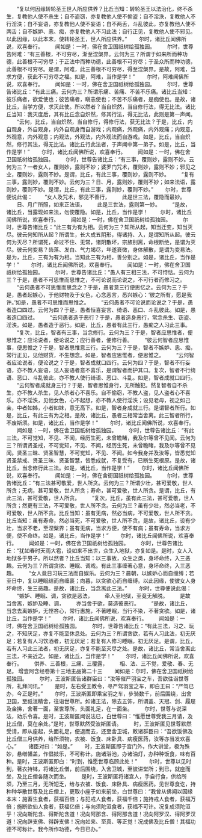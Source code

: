 <!-- { "loadSidebar": true } -->
　　“复以何因缘转轮圣王世人所应供养？比丘当知：转轮圣王以法治化，终不杀生，复教他人使不杀生；自不盗窃，亦复教他人使不偷盗；自不淫泆，复教他人不行淫泆；自不妄语，亦复教他人使不妄语；自不两舌，斗乱彼此，亦复教他人使不两舌；自不嫉妒、恚、痴，亦复教他人不习此法；自行正见，复教他人使不邪见。以此因缘，以此本末，使转轮圣王，世人所应供养。”
　　尔时，诸比丘闻佛所说，欢喜奉行。
　　闻如是：一时，佛在舍卫国祇树给孤独园。
　　尔时，世尊告阿难：“有三善根，不可穷尽，渐至涅槃界。云何为三？所谓于如来所而种功德，此善根不可穷尽；于正法中而种功德，此善根不可穷尽；于圣众所而种功德，此善根不可穷尽。是谓，阿难，此三善根不可穷尽，得至涅槃界。是故，阿难，当求方便，获此不可穷尽之福。如是，阿难，当作是学！”
　　尔时，阿难闻佛所说，欢喜奉行。
　　闻如是：一时，佛在舍卫国祇树给孤独园。
　　尔时，世尊告诸比丘：“有此三痛。云何为三？所谓乐痛、苦痛、不苦不乐痛。诸比丘当知：彼乐痛者，欲爱使也；彼苦痛者，瞋恚使也；不苦不乐痛者，是痴使也。是故，诸比丘，当学方便，求灭此使。所以然者？当自炽然，当自修行法，得无比法。诸比丘当知：我灭度后，其有比丘念自炽然，修其行法，得无比法，此则是第一声闻。
　　“云何，比丘，当自炽然，当自修行，得修行法，获无比法？于是，比丘，内自观身，外自观身，内外自观身而自游戏；内观痛，外观痛，内外观痛；内观意，外观意，内外观意；内观法，外观法，内外观法而自游戏。如是，比丘，当自炽然，修行其法，得无比法。诸比丘行此法者，于声闻中第一弟子。如是，比丘，当作是学！”
　　尔时，诸比丘闻佛所说，欢喜奉行。
　　闻如是：一时，佛在舍卫国祇树给孤独园。
　　尔时，世尊告诸比丘：“有三事，覆则妙，露则不妙。云何为三？一者女人，覆则妙，露则不妙；婆罗门咒术，覆则妙，露则不妙；邪见之业，覆则妙，露则不妙。是谓，比丘，有此三事，覆则妙，露则不妙。
　　“复有三事，露则妙，覆则不妙。云何为三？日、月，露则妙，覆则不妙；如来法语，露则妙，覆则不妙。是谓，比丘，有此三事，露则妙，覆则不妙。”
　　尔时，世尊便说此偈：
　　“女人及咒术，邪见不善行，
　　此是世三法，覆隐而最妙。
　　日、月广所照，如来正法语，
　　此是三世法，露则第一妙。
　　“是故，诸比丘，当露现如来法，勿使覆隐。如是，比丘，当作是学！
　　尔时，诸比丘闻佛所说，欢喜奉行。
　　闻如是：一时，佛在舍卫国祇树给孤独园。
　　尔时，世尊告诸比丘：“此三有为有为相。云何为三？知所从起，知当迁变，知当灭尽。彼云何知所从起？所谓生，长大成五阴形，得诸持、入，是谓知所从起。彼云何为灭尽？所谓死，命过不住、无常，诸阴散坏，宗族别离，命根断绝，是谓为灭尽。彼云何变易？齿落、发白、气力竭尽，年遂衰微，身体解散，是谓为变易法。是为，比丘，三有为有为相。当知此三有为相，善分别之。如是，诸比丘，当作是学！”
　　尔时，诸比丘闻佛所说，欢喜奉行。
　　闻如是：一时，佛在舍卫国祇树给孤独园。
　　尔时，世尊告诸比丘：“愚人有三相三法，不可恃怙。云何为三？于是，愚者不可思惟而思惟之，不可论说而论说之，不可行者而修习之。
　　“云何愚者不可思惟而思念之？于是，愚者意三行便思忆之。云何为三？于是，愚者起嫉心，于他财物及于女色，心念恶言，悉兴嫉心：‘彼之所有，愿是我许。’如是，愚者不可思惟而思惟之。
　　“云何愚者不可论说而论说之？于是，愚者造口四过。云何为四？于是，愚者恒喜妄言、绮语、恶口、斗乱彼此。如是，愚者造口四过。
　　“云何愚者造于恶行？于是，愚者造身恶行，常念杀生、窃盗、淫泆。如是，愚者造于恶行。如是，比丘，愚者有此三行，愚痴之人习此三事。
　　“复次，比丘，智者有三事，当念修行。云何为三？于是，智者应思惟者，便思惟之；应论说者，便论说之；应行善者，便修行善。
　　“彼云何智者应思惟事，便思惟之？于是，智者思惟意三行。云何为三？于是，智者不嫉妒、恚、痴，常行正见，见他财货，不生想念。如是，智者应思惟者，便思惟之。
　　“云何智者应论说者，便论说之？于是，智者成就口四行。云何为四？于是，智者不行妄语，亦不教人妄语，见人妄语者意不喜乐，是谓智者而护其口。复次，智者不行绮语、恶口、斗乱彼此，亦不教人使行绮语、恶口、斗乱。如是，智者成就口四行。
　　“云何智者成就身三行？于是，智者思惟身行，无所触犯。然复智者自不杀生，亦不教人杀生，见人杀者心不喜乐。自不偷窃，不教人盗，见人盗者心不喜乐。亦不淫泆，见他女色，心不起想，亦不教人使行淫泆；设见老母，视之如己亲，中者如姊，小者如妹，意无高下。如是，智者身成就三行。是谓智者所行。如是，比丘，有此三有为之相。是故，诸比丘，愚者三相常当舍离。此三智者所行，不废斯须。如是，诸比丘，当作是学！”
　　尔时，诸比丘闻佛所说，欢喜奉行。
　　闻如是：一时，佛在舍卫国祇树给孤独园。
　　尔时，世尊告诸比丘：“有此三法，不可觉知，不见、不闻，经历生死，未曾瞻睹，我及尔等曾不见闻。云何为三？所谓贤圣戒，不可觉知，不见、不闻，经历生死，未曾瞻睹，我及尔等曾不见闻。贤圣三昧、贤圣智慧，不可觉知，不见、不闻。如今我身并及汝等，皆悉觉知贤圣禁戒、贤圣三昧、贤圣智慧，皆悉成就，不复受有，已断生死根原。是故，诸比丘，当念修行此三法。如是，诸比丘，当作是学！”
　　尔时，诸比丘闻佛所说，欢喜奉行。
　　闻如是：一时，佛在舍衙国祇树给孤独园。
　　尔时，世尊告诸比丘：“有三法甚可敬爱，世人所贪。云何为三？所谓少壮，甚可爱敬，世人所贪；无病，甚可爱敬，世人所贪；寿命，甚可爱敬，世人所贪。是谓，比丘，有此三法，甚可爱敬，世人所贪。
　　“复次，比丘，虽有此三法，甚可爱敬，世人所贪；然更有三法，不可爱敬，世人所不贪。云何为三？虽有少壮，然必当老，不可爱敬，世人所不贪。比丘当知：虽有无病，然必当病，不可爱敬，世人所不贪。比丘当知：虽有寿命，然必当死，不可爱敬，世人所不贪。是故，诸比丘，设有少壮，当求不老，至涅槃界；虽有无病，当求方便，使不有病；虽有寿命，当求方便，使不命终。如是，诸比丘，当作是学！”
　　尔时，诸比丘闻佛所说，欢喜奉行。
　　闻如是：一时，佛在舍卫国祇树给孤独园。
　　尔时，世尊告诸比丘：“犹如春时天雨大雹，设如来不出世，众生入地狱，亦复如是。是时，女人入地狱多于男子。所以然者？比丘当知：以三事故，众生之类，身坏命终，入三恶趣。云何为三？所谓贪欲、睡眠、调戏。有此三事缠著心意，身坏命终，入三恶趣。
　　“女人竟日习玩三法而自娱乐。云何为三？晨朝，以嫉妒心而自缠缚；若至日中，复以睡眠结而自缠裹；向暮，以贪欲心而自缠缚。以此因缘，使彼女人身坏命终，生三恶趣。是故，诸比丘，当念离此三法。”
　　尔时，世尊便说此偈：
　　“嫉妒、睡眠、调，贪欲是恶法，
　　牵人至地狱，至竟无解脱。
　　是故当舍离，嫉妒及睡、调，
　　亦当舍于欲，莫造彼恶行。
　　“是故，诸比丘，当念去离嫉妒，无悭吝心，常行惠施，不著睡眠，当行不染，不著贪欲。如是，诸比丘，当作是学！”
　　尔时，诸比丘闻佛所说，欢喜奉行。
　　闻如是：一时，佛在舍卫国祇树给孤独园。
　　尔时，世尊告诸比丘：“有此三法，习之、玩之，不知厌足，亦复不能至休息处。云何为三？所谓贪欲，若有人习此法，初无厌足；若复有人习饮酒者，初无厌足；若复有人修习睡眠，初无厌足。是谓，比丘，若有人习此三法者，初无厌足，亦复不能至灭尽之处。是故，诸比丘，常当舍离此三法，不亲近之。如是，诸比丘，当作是学！”
　　尔时，诸比丘闻佛所说，欢喜奉行。
　　供养、三善根，三痛、三覆露，
　　相、法、三不觉，爱敬、春、无足。
增壹阿含经卷第十三地主品第二十三
　　闻如是：尔时，佛在舍卫国祇树给孤独园。
　　尔时，王波斯匿告诸群臣曰：“汝等催严羽宝之车，吾欲往诣世尊所，礼拜问讯。”
　　是时，左右受王教令，寻严驾羽宝之车，即白王曰：“严驾已办，今正是时。”
　　尔时，王波斯匿即乘宝羽之车，步骑数千，前后围绕，出舍卫国，至祇洹精舍，往诣世尊所。如诸王法，除去五饰，所谓盖、天冠、剑、履屣及金拂，舍著一面，至世尊所，头面礼足，在一面坐。
　　尔时，世尊与说深法，劝乐令喜。是时，王波斯匿闻说法已，白世尊曰：“惟愿世尊受我三月请，及比丘僧，莫在余处。”是时，世尊默然受波斯匿请。
　　时，王波斯匿见世尊默然受请，即从座起，头面礼足，便退而去，还至舍卫城，敕诸群臣曰：“吾欲饭佛及比丘僧三月供养，给所须物，衣被、饭食、床卧具、病瘦医药，汝等亦当发欢喜心。”
　　诸臣对曰：“如是。”
　　时，王波斯匿即于宫门外，作大讲堂，极为殊妙，悬缯幡盖，作倡妓乐，不可称计。施诸浴池，办诸油灯，办种种饭食，味有百种。是时，王波斯匿即白：“时到，惟愿世尊临顾此处！”
　　尔时，世尊以见时到，著衣持钵，将诸比丘僧，前后围绕，入舍卫城，至彼讲堂所；到已，就座而坐，及比丘僧各随次而坐。
　　是时，王波斯匿将诸宫人，手自行食，供给所须，乃至三月，无所短乏，给与衣被、饭食、床卧具、病瘦医药。见世尊食讫，持种种华散世尊及比丘僧上，更取小座于如来前坐，白世尊曰：“我曾从佛闻以因缘本末：施畜生食者，获福百倍；与犯戒人食者，获福千倍；施持戒人食者，获福万倍；施断欲仙人食者，获福亿倍；与向须陀洹食者，获福不可计。况复成须陀洹乎！况向斯陀含、得斯陀含道！况向阿那含、得阿那含道！况向阿罗汉、得阿罗汉道！况向辟支佛、得辟支佛！况向如来、至真、等正觉！况成佛及比丘僧！其福功德不可称计。我今所作功德，今日已办。”
